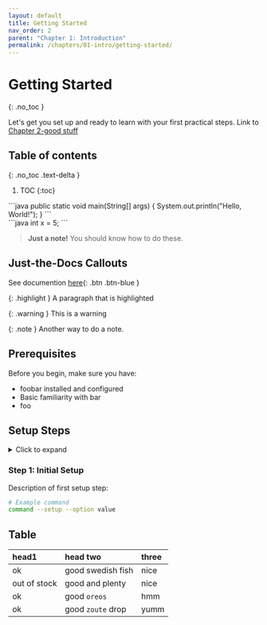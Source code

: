 ```yaml
---
layout: default
title: Getting Started
nav_order: 2
parent: "Chapter 1: Introduction"
permalink: /chapters/01-intro/getting-started/
---
```

<style>
div.good-code div,
div.good-code pre {
    background-color: rgba(209, 255, 211, 0.5) !important; /* Light green */
}
div.bad-code div,
div.bad-code pre {
    background-color: rgba(255, 209, 209, 0.5) !important;
}
div.okay-code div,
div.okay-code pre {
    background-color: rgba(253, 255, 201, 0.5) !important;
}
</style>
# Getting Started
{: .no_toc }

Let's get you set up and ready to learn with your first practical steps.
Link to [Chapter 2-good stuff](02-fundamentals/good-stuff)

## Table of contents
{: .no_toc .text-delta }

1. TOC
{:toc}

<div class="okay-code" markdown="1">
```java
public static void main(String[] args) {
  System.out.println("Hello, World!");
}
```
</div>

<div class="good-code" markdown="1">
```java
int x = 5;
```
</div>

> **Just a note!**
> You should know how to do these.

## Just-the-Docs Callouts
See documention [here](https://just-the-docs.com/docs/ui-components/callouts/){: .btn .btn-blue } 

{: .highlight }
A paragraph that is highlighted

{: .warning }
This is a warning

{: .note }
Another way to do a note. 


## Prerequisites

Before you begin, make sure you have:
- foobar installed and configured
- Basic familiarity with bar
- foo

## Setup Steps

<details>
  <summary>Click to expand</summary>
  <p>This is the hidden content that will be shown when expanded.</p>
</details>

### Step 1: Initial Setup
Description of first setup step:

```bash
# Example command
command --setup --option value
```

## Table

| head1        | head two          | three |
|:-------------|:------------------|:------|
| ok           | good swedish fish | nice  |
| out of stock | good and plenty   | nice  |
| ok           | good `oreos`      | hmm   |
| ok           | good `zoute` drop | yumm  |
